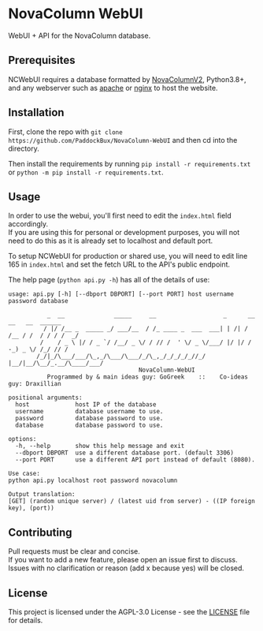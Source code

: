 # NovaColumn WebUI

WebUI + API for the NovaColumn database.

## Prerequisites

NCWebUI requires a database formatted by [NovaColumnV2](https://github.com/PaddockBux/NovaColumnV2), Python3.8+, and any webserver such as [apache](https://httpd.apache.org/) or [nginx](https://www.nginx.com/) to host the website.

## Installation

First, clone the repo with `git clone https://github.com/PaddockBux/NovaColumn-WebUI` and then cd into the directory.

Then install the requirements by running `pip install -r requirements.txt` or `python -m pip install -r requirements.txt`.

## Usage

In order to use the webui, you'll first need to edit the `index.html` field accordingly.\
If you are using this for personal or development purposes, you will not need to do this as it is already set to localhost and default port.

To setup NCWebUI for production or shared use, you will need to edit line 165 in `index.html` and set the fetch URL to the API's public endpoint.

The help page (`python api.py -h`) has all of the details of use:

```text
usage: api.py [-h] [--dbport DBPORT] [--port PORT] host username password database

           _  __              _____     __                   _      __    __   __  ______
          / |/ /__ _  _____ _/ ___/__  / /_ ____ _  ___  ___| | /| / /__ / /  / / / /  _/
         /    / _ \ |/ / _ `/ /__/ _ \/ / // /  ' \/ _ \/___/ |/ |/ / -_) _ \/ /_/ // /
        /_/|_/\___/___/\_,_/\___/\___/_/\_,_/_/_/_/_//_/    |__/|__/\__/_.__/\____/___/
                                     NovaColumn-WebUI
           Programmed by & main ideas guy: GoGreek    ::    Co-ideas guy: Draxillian

positional arguments:
  host             host IP of the database
  username         database username to use.
  password         database password to use.
  database         database password to use.

options:
  -h, --help       show this help message and exit
  --dbport DBPORT  use a different database port. (default 3306)
  --port PORT      use a different API port instead of default (8080).

Use case:
python api.py localhost root password novacolumn

Output translation:
[GET] (random unique server) / (latest uid from server) - ((IP foreign key), (port))
```

## Contributing

Pull requests must be clear and concise.\
If you want to add a new feature, please open an issue first to discuss. Issues with no clarification or reason (add x because yes) will be closed.

## License

This project is licensed under the AGPL-3.0 License - see the [LICENSE](./LICENSE) file for details.
